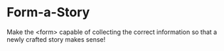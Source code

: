 # Form-a-Story
Make the &lt;form> capable of collecting the correct information so that a newly crafted story makes sense!
